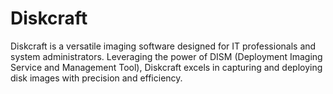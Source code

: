 # Diskcraft
Diskcraft is a versatile imaging software designed for IT professionals and system administrators. Leveraging the power of DISM (Deployment Imaging Service and Management Tool), Diskcraft excels in capturing and deploying disk images with precision and efficiency.
